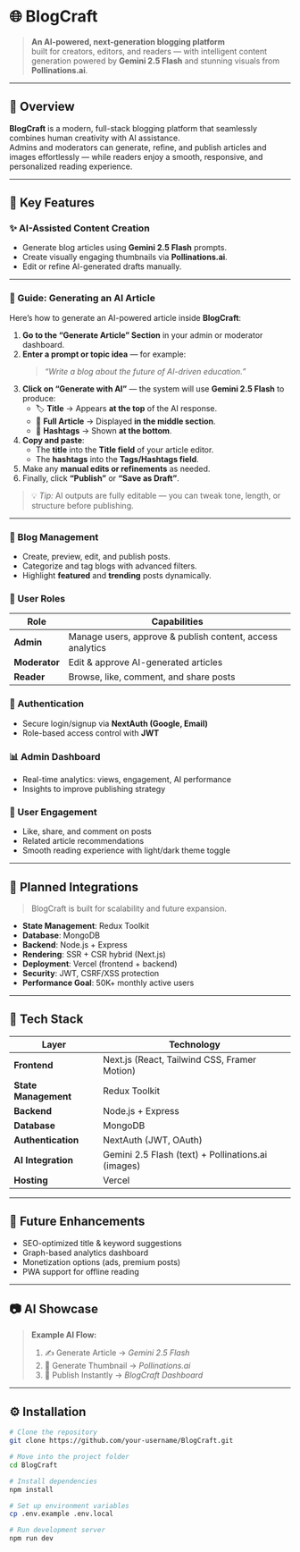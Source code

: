# 🌐 BlogCraft

> **An AI-powered, next-generation blogging platform**  
> built for creators, editors, and readers — with intelligent content generation powered by **Gemini 2.5 Flash** and stunning visuals from **Pollinations.ai**.

---

## 🧠 Overview

**BlogCraft** is a modern, full-stack blogging platform that seamlessly combines human creativity with AI assistance.  
Admins and moderators can generate, refine, and publish articles and images effortlessly — while readers enjoy a smooth, responsive, and personalized reading experience.

---

## 🚀 Key Features

### ✨ AI-Assisted Content Creation
- Generate blog articles using **Gemini 2.5 Flash** prompts.  
- Create visually engaging thumbnails via **Pollinations.ai**.  
- Edit or refine AI-generated drafts manually.

---

### 🧾 Guide: Generating an AI Article

Here’s how to generate an AI-powered article inside **BlogCraft**:

1. **Go to the “Generate Article” Section** in your admin or moderator dashboard.  
2. **Enter a prompt or topic idea** — for example:  
   > _“Write a blog about the future of AI-driven education.”_
3. **Click on “Generate with AI”** — the system will use **Gemini 2.5 Flash** to produce:
   - 🏷 **Title** → Appears **at the top** of the AI response.  
   - 📜 **Full Article** → Displayed **in the middle section**.  
   - 🔖 **Hashtags** → Shown **at the bottom**.
4. **Copy and paste**:
   - The **title** into the **Title field** of your article editor.  
   - The **hashtags** into the **Tags/Hashtags field**.
5. Make any **manual edits or refinements** as needed.  
6. Finally, click **“Publish”** or **“Save as Draft”**.

> 💡 *Tip:* AI outputs are fully editable — you can tweak tone, length, or structure before publishing.

---

### 📰 Blog Management
- Create, preview, edit, and publish posts.  
- Categorize and tag blogs with advanced filters.  
- Highlight **featured** and **trending** posts dynamically.

### 👥 User Roles
| Role | Capabilities |
|------|---------------|
| **Admin** | Manage users, approve & publish content, access analytics |
| **Moderator** | Edit & approve AI-generated articles |
| **Reader** | Browse, like, comment, and share posts |

### 🔐 Authentication
- Secure login/signup via **NextAuth (Google, Email)**  
- Role-based access control with **JWT**

### 📊 Admin Dashboard
- Real-time analytics: views, engagement, AI performance  
- Insights to improve publishing strategy

### 💬 User Engagement
- Like, share, and comment on posts  
- Related article recommendations  
- Smooth reading experience with light/dark theme toggle

---

## 🧩 Planned Integrations
> BlogCraft is built for scalability and future expansion.

- **State Management**: Redux Toolkit  
- **Database**: MongoDB  
- **Backend**: Node.js + Express  
- **Rendering**: SSR + CSR hybrid (Next.js)  
- **Deployment**: Vercel (frontend + backend)  
- **Security**: JWT, CSRF/XSS protection  
- **Performance Goal**: 50K+ monthly active users

---

## 🧱 Tech Stack

| Layer | Technology |
|-------|-------------|
| **Frontend** | Next.js (React, Tailwind CSS, Framer Motion) |
| **State Management** | Redux Toolkit |
| **Backend** | Node.js + Express |
| **Database** | MongoDB |
| **Authentication** | NextAuth (JWT, OAuth) |
| **AI Integration** | Gemini 2.5 Flash (text) + Pollinations.ai (images) |
| **Hosting** | Vercel |

---

## 🔮 Future Enhancements
- SEO-optimized title & keyword suggestions  
- Graph-based analytics dashboard  
- Monetization options (ads, premium posts)  
- PWA support for offline reading  

---

## 📷 AI Showcase

> **Example AI Flow:**
> 1. ✍️ Generate Article → *Gemini 2.5 Flash*  
> 2. 🎨 Generate Thumbnail → *Pollinations.ai*  
> 3. 📰 Publish Instantly → *BlogCraft Dashboard*

---

## ⚙️ Installation

```bash
# Clone the repository
git clone https://github.com/your-username/BlogCraft.git

# Move into the project folder
cd BlogCraft

# Install dependencies
npm install

# Set up environment variables
cp .env.example .env.local

# Run development server
npm run dev
